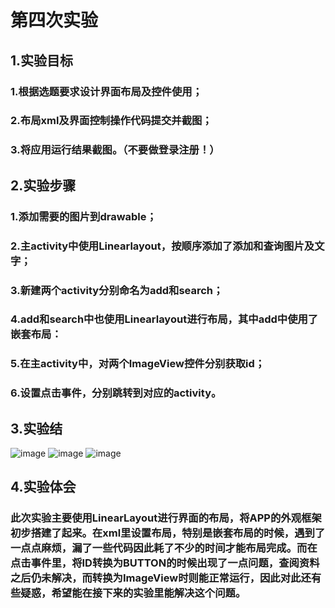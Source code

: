 # 第四次实验

 ## 1.实验目标
 ### 1.根据选题要求设计界面布局及控件使用；
 ### 2.布局xml及界面控制操作代码提交并截图；
 ### 3.将应用运行结果截图。（不要做登录注册！）
 ## 2.实验步骤 
 ### 1.添加需要的图片到drawable；
 ### 2.主activity中使用Linearlayout，按顺序添加了添加和查询图片及文字；
 ### 3.新建两个activity分别命名为add和search；
 ### 4.add和search中也使用Linearlayout进行布局，其中add中使用了嵌套布局：
 ### 5.在主activity中，对两个ImageView控件分别获取id；
 ### 6.设置点击事件，分别跳转到对应的activity。
 ## 3.实验结
 ![image](https://github.com/zhaokangye/android-labs-2018/blob/master/soft1613071002201/%E5%AE%9E%E9%AA%8C%E5%9B%9B%E6%88%AA%E5%9B%BE/01.png?raw=true) 
 ![image](https://github.com/zhaokangye/android-labs-2018/blob/master/soft1613071002201/%E5%AE%9E%E9%AA%8C%E5%9B%9B%E6%88%AA%E5%9B%BE/02.png?raw=true) 
 ![image](https://github.com/zhaokangye/android-labs-2018/blob/master/soft1613071002201/%E5%AE%9E%E9%AA%8C%E5%9B%9B%E6%88%AA%E5%9B%BE/03.png?raw=true) 
 ## 4.实验体会
 ### 此次实验主要使用LinearLayout进行界面的布局，将APP的外观框架初步搭建了起来。在xml里设置布局，特别是嵌套布局的时候，遇到了一点点麻烦，漏了一些代码因此耗了不少的时间才能布局完成。而在点击事件里，将ID转换为BUTTON的时候出现了一点问题，查阅资料之后仍未解决，而转换为ImageView时则能正常运行，因此对此还有些疑惑，希望能在接下来的实验里能解决这个问题。
  

